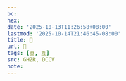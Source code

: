 ```yaml
---
bc:
hex:
date: '2025-10-13T11:26:58+08:00'
lastmod: '2025-10-14T21:46:45-08:00'
title: 󰔪
url: 󰔪
tags: [亘, 亙]
src: GHZR, DCCV
note:
---
```

